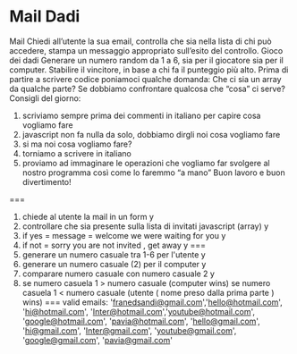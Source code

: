Mail Dadi
===
Mail
Chiedi all’utente la sua email,
controlla che sia nella lista di chi può accedere,
stampa un messaggio appropriato sull’esito del controllo.
Gioco dei dadi
Generare un numero random da 1 a 6, sia per il giocatore sia per il computer.
Stabilire il vincitore, in base a chi fa il punteggio più alto.
Prima di partire a scrivere codice poniamoci qualche domanda:
Che ci sia un array da qualche parte?
Se dobbiamo confrontare qualcosa che “cosa” ci serve?
Consigli del giorno:
1. scriviamo sempre prima dei commenti in italiano per capire cosa vogliamo fare
2. javascript non fa nulla da solo, dobbiamo dirgli noi cosa vogliamo fare
3. si ma noi cosa vogliamo fare?
4. torniamo a scrivere in italiano
5. proviamo ad immaginare le operazioni che vogliamo far svolgere al nostro programma così come lo faremmo “a mano”
Buon lavoro e buon divertimento! 

===
1. chiede al utente la mail in un form y
1. controllare che sia presente sulla lista di invitati javascript (array) y
1. if yes = message = welcome we were waiting for you y
1. if not = sorry you are not invited , get away y
===
1. generare un numero casuale tra 1-6 per l'utente y
1. generare un numero casuale (2) per il computer y
1. comparare numero casuale con numero casuale 2 y
1. se numero casuela 1 > numero casuale (computer wins)
se numero casuela 1 < numero casuale (utente ( nome preso dalla prima parte ) wins)
===
valid emails:
'franedsandi@gmail.com','hello@hotmail.com', 'hi@hotmail.com', 'Inter@hotmail.com','youtube@hotmail.com', 'google@hotmail.com', 'pavia@hotmail.com', 'hello@gmail.com', 'hi@gmail.com', 'Inter@gmail.com', 'youtube@gmail.com', 'google@gmail.com', 'pavia@gmail.com'